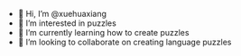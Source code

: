 - 👋 Hi, I’m @xuehuaxiang
- 👀 I’m interested in puzzles
- 🌱 I’m currently learning how to create puzzles
- 💞️ I’m looking to collaborate on creating language puzzles 
<!---
xuehuaxiang/xuehuaxiang is a ✨ special ✨ repository because its `README.md` (this file) appears on your GitHub profile.
You can click the Preview link to take a look at your changes.
--->
